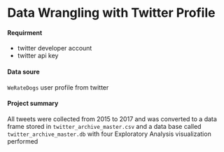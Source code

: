 # Data Wrangling with Twitter Profile

#### Requirment
- twitter developer account 
- twitter api key

#### Data soure 
  `WeRateDogs` user profile from twitter
  
#### Project summary
 All tweets were collected from 2015 to 2017 and was converted to a data frame stored in `twitter_archive_master.csv` and a data base called `twitter_archive_master.db`
with four Exploratory Analysis visualization performed 
